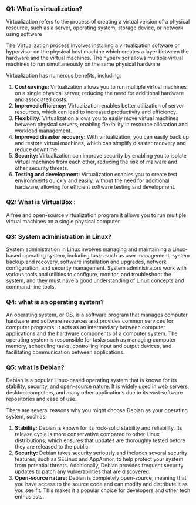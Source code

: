 ### Q1: What is virtualization?

Virtualization refers to the process of creating a virtual version of a physical resource, such as a server, operating system, storage device, or network using software

The Virtualization process involves installing a virtualization software or hypervisor on the physical host machine which creates a layer between the hardware and the virtual machines. The hypervisor allows multiple virtual machines to run simultaneously on the same physical hardware

Virtualization has numerous benefits, including:

1. **Cost savings:** Virtualization allows you to run multiple virtual machines on a single physical server, reducing the need for additional hardware and associated costs.
2. **Improved efficiency:** Virtualization enables better utilization of server resources, which can lead to increased productivity and efficiency.
3. **Flexibility:** Virtualization allows you to easily move virtual machines between physical servers, enabling flexibility in resource allocation and workload management.
4. **Improved disaster recovery:** With virtualization, you can easily back up and restore virtual machines, which can simplify disaster recovery and reduce downtime.
5. **Security:** Virtualization can improve security by enabling you to isolate virtual machines from each other, reducing the risk of malware and other security threats.
6. **Testing and development:** Virtualization enables you to create test environments quickly and easily, without the need for additional hardware, allowing for efficient software testing and development.

### Q2: What is VirtualBox :

A free and open-source virtualization program it allows you to run multiple virtual machines on a single physical computer

### Q3: System administration in Linux?

System administration in Linux involves managing and maintaining a Linux-based operating system, including tasks such as user management, system backup and recovery, software installation and upgrades, network configuration, and security management. System administrators work with various tools and utilities to configure, monitor, and troubleshoot the system, and they must have a good understanding of Linux concepts and command-line tools.

### Q4: what is an operating system?

An operating system, or OS, is a software program that manages computer hardware and software resources and provides common services for computer programs. It acts as an intermediary between computer applications and the hardware components of a computer system. The operating system is responsible for tasks such as managing computer memory, scheduling tasks, controlling input and output devices, and facilitating communication between applications.

### Q5: what is Debian?
Debian is a popular Linux-based operating system that is known for its stability, security, and open-source nature. It is widely used in web servers, desktop computers, and many other applications due to its vast software repositories and ease of use.

There are several reasons why you might choose Debian as your operating system, such as:

1. **Stability:** Debian is known for its rock-solid stability and reliability. Its release cycle is more conservative compared to other Linux distributions, which ensures that updates are thoroughly tested before they are released to the public.
2. **Security:** Debian takes security seriously and includes several security features, such as SELinux and AppArmor, to help protect your system from potential threats. Additionally, Debian provides frequent security updates to patch any vulnerabilities that are discovered.
3. **Open-source nature:** Debian is completely open-source, meaning that you have access to the source code and can modify and distribute it as you see fit. This makes it a popular choice for developers and other tech enthusiasts.
